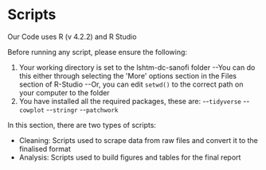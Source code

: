# Scripts

Our Code uses R (v 4.2.2) and R Studio

Before running any script, please ensure the following:
1. Your working directory is set to the lshtm-dc-sanofi folder
--You can do this either through selecting the 'More' options section in the Files section of R-Studio
--Or, you can edit `setwd()` to the correct path on your computer to the folder
2. You have installed all the required packages, these are:
--`tidyverse`
--`cowplot`
--`stringr`
--`patchwork`

In this section, there are two types of scripts:
- Cleaning: Scripts used to scrape data from raw files and convert it to the finalised format
- Analysis: Scripts used to build figures and tables for the final report

